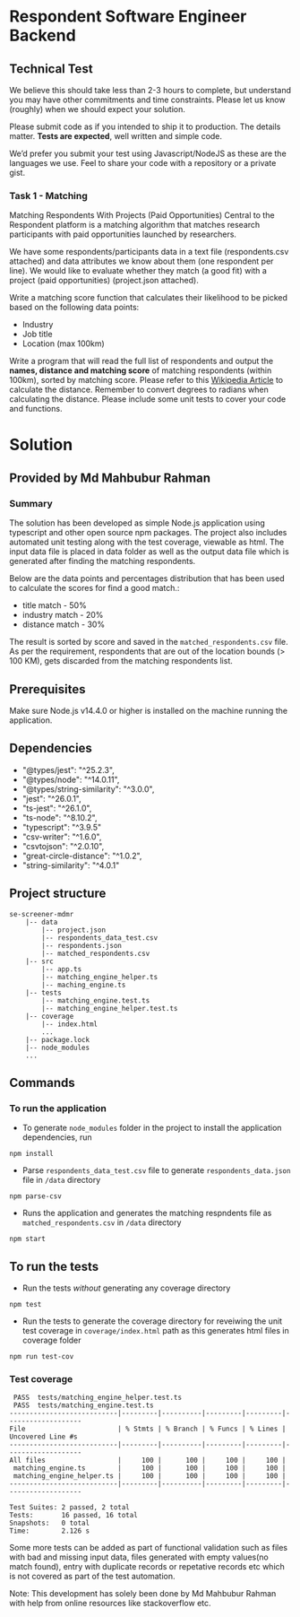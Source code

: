 # Respondent Software Engineer Backend
## Technical Test
We believe this should take less than 2-3 hours to complete, but understand you may have other commitments and time constraints. Please let us know (roughly) when we should expect your solution.

Please submit code as if you intended to ship it to production. The details matter. **Tests are expected**, well written and simple code.

We’d prefer you submit your test using Javascript/NodeJS as these are the languages we use. Feel to share your code with a repository or a private gist.

### Task 1 - Matching
Matching Respondents With Projects (Paid Opportunities)
Central to the Respondent platform is a matching algorithm that matches research participants with paid opportunities launched by researchers.

We have some respondents/participants data in a text file (respondents.csv attached) and data attributes we know about them (one respondent per line). We would like to evaluate whether they match (a good fit) with a project (paid opportunities) (project.json attached).

Write a matching score function that calculates their likelihood to be picked based on the following data points:
- Industry
- Job title
- Location (max 100km)

Write a program that will read the full list of respondents and output the **names, distance and matching score** of matching respondents (within 100km), sorted by matching score.
Please refer to this [Wikipedia Article](https://en.wikipedia.org/wiki/Great-circle_distance) to calculate the distance. Remember to convert degrees to radians when calculating the distance. Please include some unit tests to cover your code and functions.

# Solution
## Provided by Md Mahbubur Rahman

### Summary
The solution has been developed as simple Node.js application using typescript and other open source npm packages. The project also includes automated unit testing along with the test coverage, viewable as html. The input data file is placed in data folder as well as the output data file which is generated after finding the matching respondents.

Below are the data points and percentages distribution that has been used to calculate the scores for find a good match.:
- title match - 50%
- industry match - 20%
- distance match - 30%

The result is sorted by score and saved in the `matched_respondents.csv` file.
As per the requirement, respondents that are out of the location bounds (> 100 KM), gets discarded from the matching respondents list.

## Prerequisites

Make sure Node.js v14.4.0 or higher is installed on the machine running the application.

## Dependencies

- "@types/jest": "^25.2.3",
- "@types/node": "^14.0.11",
- "@types/string-similarity": "^3.0.0",
- "jest": "^26.0.1",
- "ts-jest": "^26.1.0",
- "ts-node": "^8.10.2",
- "typescript": "^3.9.5"
- "csv-writer": "^1.6.0",
- "csvtojson": "^2.0.10",
- "great-circle-distance": "^1.0.2",
- "string-similarity": "^4.0.1"

## Project structure

```
se-screener-mdmr
    |-- data
        |-- project.json
        |-- respondents_data_test.csv
        |-- respondents.json
        |-- matched_respondents.csv
    |-- src
        |-- app.ts
        |-- matching_engine_helper.ts
        |-- maching_engine.ts
    |-- tests
        |-- matching_engine.test.ts
        |-- matching_engine_helper.test.ts
    |-- coverage
        |-- index.html
        ...
    |-- package.lock
    |-- node_modules
    ...
``` 

## Commands

### To run the application

- To generate `node_modules` folder in the project to install the application dependencies, run
```
npm install
```
- Parse `respondents_data_test.csv` file to generate `respondents_data.json` file in `/data` directory
```
npm parse-csv
```
- Runs the application and generates the matching respndents file as `matched_respondents.csv` in `/data` directory
```
npm start
```
## To run the tests
- Run the tests *without* generating any coverage directory
```
npm test
```
- Run the tests to generate the coverage directory for reveiwing the unit test coverage in `coverage/index.html` path as this generates html files in coverage folder
```
npm run test-cov
```
### Test coverage
```
 PASS  tests/matching_engine_helper.test.ts
 PASS  tests/matching_engine.test.ts
---------------------------|---------|----------|---------|---------|-------------------
File                       | % Stmts | % Branch | % Funcs | % Lines | Uncovered Line #s
---------------------------|---------|----------|---------|---------|-------------------
All files                  |     100 |      100 |     100 |     100 |
 matching_engine.ts        |     100 |      100 |     100 |     100 |
 matching_engine_helper.ts |     100 |      100 |     100 |     100 |
---------------------------|---------|----------|---------|---------|-------------------

Test Suites: 2 passed, 2 total
Tests:       16 passed, 16 total
Snapshots:   0 total
Time:        2.126 s
```
Some more tests can be added as part of functional validation such as files with bad and missing input data, files generated with empty values(no match found), entry with duplicate records or repetative records etc which is not covered as part of the test automation.

Note: This development has solely been done by Md Mahbubur Rahman with help from online resources like stackoverflow etc.





